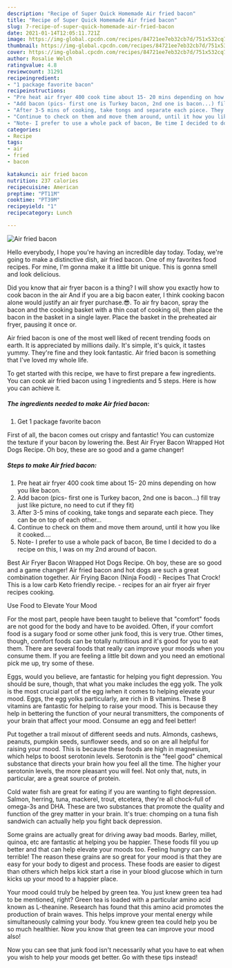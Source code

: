 ```yaml
---
description: "Recipe of Super Quick Homemade Air fried bacon"
title: "Recipe of Super Quick Homemade Air fried bacon"
slug: 7-recipe-of-super-quick-homemade-air-fried-bacon
date: 2021-01-14T12:05:11.721Z
image: https://img-global.cpcdn.com/recipes/84721ee7eb32cb7d/751x532cq70/air-fried-bacon-recipe-main-photo.jpg
thumbnail: https://img-global.cpcdn.com/recipes/84721ee7eb32cb7d/751x532cq70/air-fried-bacon-recipe-main-photo.jpg
cover: https://img-global.cpcdn.com/recipes/84721ee7eb32cb7d/751x532cq70/air-fried-bacon-recipe-main-photo.jpg
author: Rosalie Welch
ratingvalue: 4.8
reviewcount: 31291
recipeingredient:
- "1 package favorite bacon"
recipeinstructions:
- "Pre heat air fryer 400 cook time about 15- 20 mins depending on how you like bacon."
- "Add bacon (pics- first one is Turkey bacon, 2nd one is bacon...) fill tray just like picture, no need to cut if they fit)"
- "After 3-5 mins of cooking, take tongs and separate each piece. They can be on top of each other..."
- "Continue to check on them and move them around, until it how you like it cooked...."
- "Note- I prefer to use a whole pack of bacon, Be time I decided to do a recipe on this, I was on my 2nd around of bacon."
categories:
- Recipe
tags:
- air
- fried
- bacon

katakunci: air fried bacon 
nutrition: 237 calories
recipecuisine: American
preptime: "PT11M"
cooktime: "PT39M"
recipeyield: "1"
recipecategory: Lunch

---
```



![Air fried bacon](https://img-global.cpcdn.com/recipes/84721ee7eb32cb7d/751x532cq70/air-fried-bacon-recipe-main-photo.jpg)

Hello everybody, I hope you're having an incredible day today. Today, we're going to make a distinctive dish, air fried bacon. One of my favorites food recipes. For mine, I'm gonna make it a little bit unique. This is gonna smell and look delicious.

Did you know that air fryer bacon is a thing? I will show you exactly how to cook bacon in the air And if you are a big bacon eater, I think cooking bacon alone would justify an air fryer purchase.😎. To air fry bacon, spray the bacon and the cooking basket with a thin coat of cooking oil, then place the bacon in the basket in a single layer. Place the basket in the preheated air fryer, pausing it once or.

Air fried bacon is one of the most well liked of recent trending foods on earth. It is appreciated by millions daily. It's simple, it's quick, it tastes yummy. They're fine and they look fantastic. Air fried bacon is something that I've loved my whole life.


To get started with this recipe, we have to first prepare a few ingredients. You can cook air fried bacon using 1 ingredients and 5 steps. Here is how you can achieve it.

<!--inarticleads1-->

##### The ingredients needed to make Air fried bacon:

1. Get 1 package favorite bacon


First of all, the bacon comes out crispy and fantastic! You can customize the texture if your bacon by lowering the. Best Air Fryer Bacon Wrapped Hot Dogs Recipe. Oh boy, these are so good and a game changer! 

<!--inarticleads2-->

##### Steps to make Air fried bacon:

1. Pre heat air fryer 400 cook time about 15- 20 mins depending on how you like bacon.
1. Add bacon (pics- first one is Turkey bacon, 2nd one is bacon...) fill tray just like picture, no need to cut if they fit)
1. After 3-5 mins of cooking, take tongs and separate each piece. They can be on top of each other...
1. Continue to check on them and move them around, until it how you like it cooked....
1. Note- I prefer to use a whole pack of bacon, Be time I decided to do a recipe on this, I was on my 2nd around of bacon.


Best Air Fryer Bacon Wrapped Hot Dogs Recipe. Oh boy, these are so good and a game changer! Air fried bacon and hot dogs are such a great combination together. Air Frying Bacon (Ninja Foodi) - Recipes That Crock! This is a low carb Keto friendly recipe. - recipes for an air fryer air fryer recipes cooking. 

Use Food to Elevate Your Mood


For the most part, people have been taught to believe that "comfort" foods are not good for the body and have to be avoided. Often, if your comfort food is a sugary food or some other junk food, this is very true. Other times, though, comfort foods can be totally nutritious and it's good for you to eat them. There are several foods that really can improve your moods when you consume them. If you are feeling a little bit down and you need an emotional pick me up, try some of these.

Eggs, would you believe, are fantastic for helping you fight depression. You should be sure, though, that what you make includes the egg yolk. The yolk is the most crucial part of the egg iwhen it comes to helping elevate your mood. Eggs, the egg yolks particularly, are rich in B vitamins. These B vitamins are fantastic for helping to raise your mood. This is because they help in bettering the function of your neural transmitters, the components of your brain that affect your mood. Consume an egg and feel better!

Put together a trail mixout of different seeds and nuts. Almonds, cashews, peanuts, pumpkin seeds, sunflower seeds, and so on are all helpful for raising your mood. This is because these foods are high in magnesium, which helps to boost serotonin levels. Serotonin is the "feel good" chemical substance that directs your brain how you feel all the time. The higher your serotonin levels, the more pleasant you will feel. Not only that, nuts, in particular, are a great source of protein.

Cold water fish are great for eating if you are wanting to fight depression. Salmon, herring, tuna, mackerel, trout, etcetera, they're all chock-full of omega-3s and DHA. These are two substances that promote the quality and function of the grey matter in your brain. It's true: chomping on a tuna fish sandwich can actually help you fight back depression. 

Some grains are actually great for driving away bad moods. Barley, millet, quinoa, etc are fantastic at helping you be happier. These foods fill you up better and that can help elevate your moods too. Feeling hungry can be terrible! The reason these grains are so great for your mood is that they are easy for your body to digest and process. These foods are easier to digest than others which helps kick start a rise in your blood glucose which in turn kicks up your mood to a happier place.

Your mood could truly be helped by green tea. You just knew green tea had to be mentioned, right? Green tea is loaded with a particular amino acid known as L-theanine. Research has found that this amino acid promotes the production of brain waves. This helps improve your mental energy while simultaneously calming your body. You knew green tea could help you be so much healthier. Now you know that green tea can improve your mood also!

Now you can see that junk food isn't necessarily what you have to eat when you wish to help your moods get better. Go  with  these tips  instead!

